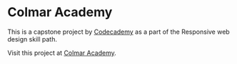 # Colmar Academy

This is a capstone project by [Codecademy](https://www.codecademy.com) as a part of the Responsive web design skill path.

Visit this project at [Colmar Academy](https://tssanjai98.github.io/Colmar-Academy/).
